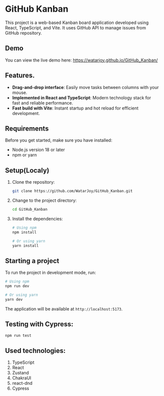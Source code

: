 # GitHub Kanban

This project is a web-based Kanban board application developed using React, TypeScript, and Vite. It uses GitHub API to manage issues from GitHub repository.

## Demo

You can view the live demo here:
https://watarjoy.github.io/GitHub_Kanban/

## Features.

- **Drag-and-drop interface**: Easily move tasks between columns with your mouse.
- **Implemented in React and TypeScript**: Modern technology stack for fast and reliable performance.
- **Fast build with Vite**: Instant startup and hot reload for efficient development.

## Requirements

Before you get started, make sure you have installed:

- Node.js version 18 or later
- npm or yarn

## Setup(Localy)

1. Clone the repository:

   ```bash
   git clone https://github.com/WatarJoy/GitHub_Kanban.git
   ```

2. Change to the project directory:

   ```bash
   cd GitHub_Kanban
   ```

3. Install the dependencies:

   ```bash
   # Using npm
   npm install

   # Or using yarn
   yarn install
   ```

## Starting a project

To run the project in development mode, run:

```bash
# Using npm
npm run dev

# Or using yarn
yarn dev
```

The application will be available at `http://localhost:5173`.

## Testing with Cypress:
```bash
npm run test
```

## Used technologies:

1. TypeScript
2. React
3. Zustand
4. ChakraUI
5. react-dnd
6. Cypress
